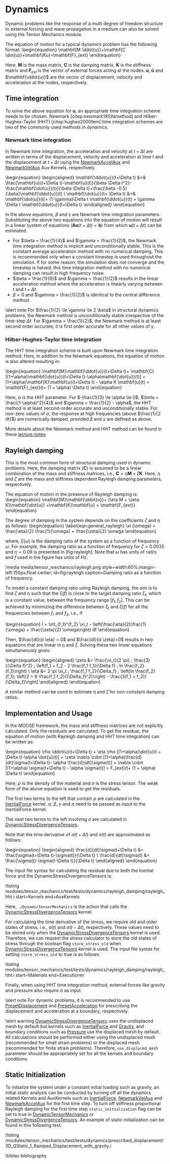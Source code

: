 # Dynamics

Dynamic problems like the response of a multi degree of freedom structure to external forcing and wave propagation in a medium can also be solved using the Tensor Mechanics module.

The equation of motion for a typical dynamics problem has the following format:
\begin{equation}
\mathbf{M \ddot{u}}+\mathbf{C \dot{u}}+\mathbf{Ku}=\mathbf{F}_{ext}
\end{equation}

Here, $\mathbf{M}$ is the mass matrix, $\mathbf{C}$ is the damping matrix, $\mathbf{K}$ is the stiffness matrix and $\mathbf{F}_{ext}$ is the vector of external forces acting at the nodes. $\mathbf{u}$, $\mathbf{\dot{u}}$ and $\mathbf{\ddot{u}}$ are the vector of displacement, velocity and acceleration at the nodes, respectively.

## Time integration

To solve the above equation for $\mathbf{u}$, an appropriate time integration scheme needs to be chosen. Newmark [citep:newmark1959amethod] and Hilber-Hughes-Taylor (HHT) [citep:hughes2000fem] time integration schemes are two of the commonly used methods in dynamics.

### Newmark time integration

In Newmark time integration, the acceleration and velocity at $t+\Delta t$ are written in terms of the displacement, velocity and acceleration at time $t$ and the displacement at $t+\Delta t$ using the [NewmarkAccelAux](/NewmarkAccelAux.md) and [NewmarkVelAux](/NewmarkVelAux.md) Aux Kernels, respectively.

\begin{equation}
\begin{aligned}
\mathbf{\ddot{u}}(t+\Delta t) &=& \frac{\mathbf{u}(t+\Delta t)-\mathbf{u}(t)}{\beta \Delta t^2}- \frac{\mathbf{\dot{u}}(t)}{\beta \Delta t}+\frac{\beta -0.5}{\beta}\mathbf{\ddot{u}}(t) \\
\mathbf{\dot{u}}(t+ \Delta t) &=& \mathbf{\dot{u}}(t)+ (1-\gamma)\Delta t \mathbf{\ddot{u}}(t) + \gamma \Delta t \mathbf{\ddot{u}}(t+\Delta t)
\end{aligned}
\end{equation}

In the above equations, $\beta$ and $\gamma$ are Newmark time integration parameters. Substituting the above two equations into the equation of motion will result in a linear system of equations ($\mathbf{Au}(t+\Delta t) = \mathbf{b}$) from which $\mathbf{u}(t+\Delta t)$ can be estimated.

- For $\beta = \frac{1}{4}$ and $\gamma = \frac{1}{2}$, the Newmark time integration method is implicit and unconditionally stable. This is the constant average acceleration method with no numerical damping. This is recommended only when a constant timestep is used throughout the simulation. If for some reason, the simulation does not converge and the timestep is halved, this time integration method with no numerical damping can result in high frequency noise.
- $\beta = \frac{1}{6}$ and $\gamma = \frac{1}{2}$ results in the linear acceleration method where the acceleration is linearly varying between $t$ and $t+\Delta t$.
- $\beta = 0$ and $\gamma = \frac{1}{2}$ is identical to the central difference method.

!alert note
For $\frac{1}{2} \le \gamma \le 2 \beta$ in structural dynamics problems, the Newmark method is unconditionally stable irrespective of the time-step $\Delta t$. For $\gamma = \frac{1}{2}$, the Newmark method is at least second order accurate; it is first order accurate for all other values of $\gamma$.

### Hilber-Hughes-Taylor time integration

The HHT time integration scheme is built upon Newmark time integration method. Here, in addition to the Newmark equations, the equation of motion is also altered resulting in:

\begin{equation}
\mathbf{M}\mathbf{\ddot{u}}(t+\Delta t)+ \mathbf{C}[(1+\alpha)\mathbf{\dot{u}}(t+\Delta t)-\alpha\mathbf{\dot{u}}(t)] +(1+\alpha)\mathbf{K}\mathbf{u}(t+\Delta t) - \alpha K \mathbf{u}(t) = \mathbf{F}_{ext}(t+ (1 + \alpha) \Delta t)
\end{equation}

Here, $\alpha$ is the HHT parameter. For $-\frac{1}{3} \le \alpha \le 0$, $\beta = \frac{(1-\alpha)^2}{4}$ and $\gamma = \frac{1}{2} - \alpha$, the HHT method is at least second-order accurate and unconditionally stable. For non-zero values of $\alpha$, the response at high frequencies (above $\frac{1}{2 dt}$) are numerically damped, provided $\beta$ and $\gamma$ are defined as above.

More details about the Newmark method and HHT method can be found in these [lecture notes](http://people.duke.edu/~hpgavin/cee541/NumericalIntegration.pdf).

## Rayleigh damping

This is the most common form of structural damping used in dynamic problems. Here, the damping matrix ($\mathbf{C}$) is assumed to be a linear combination of the mass and stiffness matrices, i.e., $\mathbf{C} = \eta \mathbf{M} +\zeta\mathbf{K}$. Here, $\eta$ and $\zeta$ are the mass and stiffness dependent Rayleigh damping parameters, respectively.

The equation of motion in the presence of Rayleigh damping is:
\begin{equation}
\mathbf{M}\mathbf{\ddot{u}}+ (\eta M + \zeta K)\mathbf{\dot{u}} +\mathbf{K}\mathbf{u} = \mathbf{F_{ext}}
\end{equation}

The degree of damping in the system depends on the coefficients $\zeta$ and $\eta$ as follows:
\begin{equation}
\label{eqn:general_rayleigh}
\xi (\omega) = \frac{\eta}{2} \frac{1}{\omega} + \frac{\zeta}{2} \omega
\end{equation}

where, $\xi(\omega)$ is the damping ratio of the system as a function of frequency $\omega$. For example, the damping ratio as a function of frequency for $\zeta = 0.0035$ and $\eta = 0.09$ is presented in [fig:rayleigh]. Note that $\omega$ has units of rad/s and $f$ used in the figure has units of Hz.

!media media/tensor_mechanics/rayleigh.png style=width:60%;margin-left:150px;float:center; id=fig:rayleigh caption=Damping ratio as a function of frequency.

To model a constant damping ratio using Rayleigh damping, the aim is to find $\zeta$ and $\eta$ such that the $\xi(f)$ is close to the target damping ratio $\xi_t$, which is a constant value, between the frequency range $[f_1, f_2]$. This can be achieved by minimizing the difference between $\xi_t$ and $\xi(f)$ for all the frequencies between $f_1$ and $f_2$, i.e., if

\begin{equation}
I = \int_{f_1}^{f_2} \xi_t - \left(\frac{\eta}{2}\frac{1}{\omega} + \frac{\zeta}{2} \omega\right) df
\end{equation}

Then, $\frac{dI}{d \eta} = 0$ and $\frac{dI}{d \zeta}=0$ results in two equations that are linear in $\eta$ and $\zeta$. Solving these two linear equations simultaneously gives:

\begin{equation}
\begin{aligned}
\zeta &= \frac{\xi_t}{2 \pi} \; \frac{3}{(\Delta f)^2} \; \left(f_1 + f_2 - 2 \frac{f_1 f_1}{\Delta f} \; ln \frac{f_2}{f_1}\right) \\
\eta &= 2 \pi \xi_t \; \frac{f_1 f_2}{\Delta_f} \; \left[ln \frac{f_2}{f_1}\; \left(2 + 6 \frac{f_1 f_2}{(\Delta_f)^2}\right) - \frac{3(f_1 + f_2)}{\Delta_f}\right]
\end{aligned}
\end{equation}

A similar method can be used to estimate $\eta$ and $\zeta$ for non-constant damping ratios.

## Implementation and Usage

In the MOOSE framework, the mass and stiffness matrices are not explicitly calculated. Only the residuals are calculated. To get the residual, the equation of motion (with Rayleigh damping and HHT time integration) can be written as:

\begin{equation}
\rho \ddot{u}(t+\Delta t) + \eta \rho [(1+\alpha)\dot{u}(t + \Delta t)-\alpha \dot{u}(t)] + \zeta  \nabla \cdot [(1+\alpha)\frac{d}{dt}\sigma(t+\Delta t)- \alpha \frac{d}{dt}\sigma(t)] + \nabla \cdot [(1+\alpha) \sigma(t+\Delta t) - \alpha \sigma(t)] = F_{ext}(t+ (1 + \alpha) \Delta t)
\end{equation}

Here, $\rho$ is the density of the material and $\sigma$ is the stress tensor. The weak form of the above equation is used to get the residuals.

The first two terms to the left that contain $\rho$ are calculated in the [InertialForce](/InertialForce.md) kernel. $\alpha$, $\beta$, $\gamma$ and $\eta$ need to be passed as input to the InertialForce kernel.

The next two terms to the left involving $\sigma$ are calculated in [DynamicStressDivergenceTensors](/DynamicStressDivergenceTensors.md).

Note that the time derivative of $\sigma(t+\Delta t)$ and $\sigma(t)$ are approximated as follows:

\begin{equation}
\begin{aligned}
\frac{d}{dt}\sigma(t+\Delta t) &= \frac{\sigma(t+\Delta t)-\sigma(t)}{\Delta t} \\
\frac{d}{dt}\sigma(t) &= \frac{\sigma(t)-\sigma(t-\Delta t)}{\Delta t}
\end{aligned}
\end{equation}

The input file syntax for calculating the residual due to both the Inertial force and the DynamicStressDivergenceTensors is:

!listing modules/tensor_mechanics/test/tests/dynamics/rayleigh_damping/rayleigh_hht.i start=Kernels end=AuxKernels

Here, `./DynamicTensorMechanics` is the action that calls the [DynamicStressDivergenceTensors](/DynamicStressDivergenceTensors.md) kernel.

For calculating the time derivative of the stress, we require old and older states of stress, i.e., $\sigma(t)$ and $\sigma(t-\Delta t)$, respectively. These values need to be stored only when the [DynamicStressDivergenceTensors](/DynamicStressDivergenceTensors.md) kernel is used. Therefore, we can request the stress calculator to store the old states of stress through the boolean flag `store_stress_old` when [DynamicStressDivergenceTensors](/DynamicStressDivergenceTensors.md) kernel is used. The input file syntax for setting `store_stress_old` to true is as follows:

!listing modules/tensor_mechanics/test/tests/dynamics/rayleigh_damping/rayleigh_hht.i start=Materials end=Executioner

Finally, when using HHT time integration method, external forces like gravity and pressure also require $\alpha$ as input.

!alert note
For dynamic problems, it is recommended to use [PresetDisplacement](/PresetDisplacement.md) and [PresetAcceleration](/PresetAcceleration.md) for prescribing the displacement and acceleration at a boundary, respectively.

!alert warning
[DynamicStressDivergenceTensors](/DynamicStressDivergenceTensors.md) uses the undisplaced mesh by default but kernels such as [InertialForce](/InertialForce.md) and [Gravity](/Gravity.md), and boundary conditions such as [Pressure](/Pressure.md) use the displaced mesh by default. All calculations should be performed either using the undisplaced mesh (recommended for small strain problems) or the displaced mesh (recommended for finite strain problems). Therefore, `use_displaced_mesh` parameter should be appropriately set for all the kernels and boundary conditions.

## Static Initialization

To initialize the system under a constant initial loading such as gravity, an initial static analysis can be conducted by turning off all the dynamics related Kernels and AuxKernels such as [InertialForce](/InertialForce.md), [NewmarkVelAux](/NewmarkVelAux.md) and [NewmarkAccelAux](/NewmarkAccelAux.md) for the first time step. To turn off stiffness proportional Rayleigh damping for the first time step `static_initialization` flag can be set to true in [DynamicTensorMechanics](/DynamicTensorMechanicsAction.md) or [DynamicStressDivergenceTensors](/DynamicStressDivergenceTensors.md). An example of static initialization can be found in this following test:

!listing /modules/tensor_mechanics/test/tests/dynamics/prescribed_displacement/3D_QStatic_1_Ramped_Displacement_with_gravity.i

!bibtex bibliography
